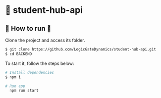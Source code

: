 # 🧠 student-hub-api


## 🚀 How to run 🚀


Clone the project and access its folder.

```bash
$ git clone https://github.com/LogicGateDynamics/student-hub-api.git
$ cd BACKEND
```

To start it, follow the steps below:
```bash
# Install dependencies
$ npm i
```

```bash
# Run app
  npm run start
```

